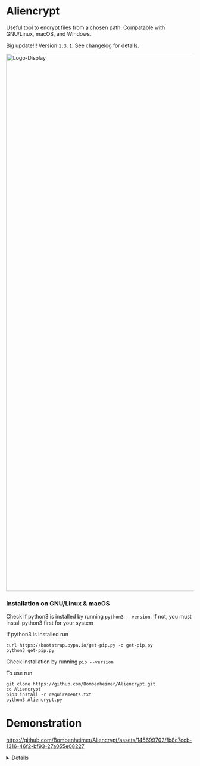 # Aliencrypt
Useful tool to encrypt files from a chosen path. Compatable with GNU/Linux, macOS, and Windows.

Big update!!! Version ```1.3.1```. See changelog for details.

<img width="1440" alt="Logo-Display" src="https://github.com/Bombenheimer/Aliencrypt/assets/145699702/8927f26e-f0e9-4fdd-a177-8f7ae1bce6ca">

### Installation on GNU/Linux & macOS

Check if python3 is installed by running ```python3 --version```. If not, you must install python3 first for your system

If python3 is installed run
```
curl https://bootstrap.pypa.io/get-pip.py -o get-pip.py
python3 get-pip.py
```
Check installation by running ```pip --version```

To use run

```
git clone https://github.com/Bombenheimer/Aliencrypt.git
cd Aliencrypt
pip3 install -r requirements.txt
python3 Aliencrypt.py
```
# Demonstration

https://github.com/Bombenheimer/Aliencrypt/assets/145699702/fb8c7ccb-1316-46f2-bf93-27a055e08227

<details>
<summary> Details </summary>
Author: <strong><a href="https://github.com/Bombenheimer">Bombenheimer</a></strong>

Version: 1.3.1
</details>
